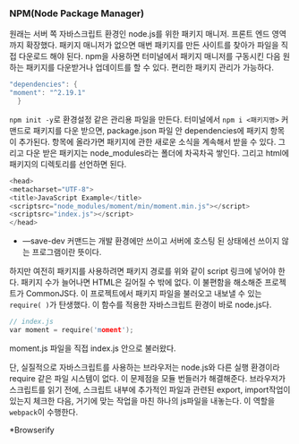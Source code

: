 ### NPM(Node Package Manager)

원래는 서버 쪽 자바스크립트 환경인 node.js를 위한 패키지 매니저. 프론트 엔드 영역까지 확장했다. 패키지 매니저가 없으면 매번 패키지를 만든 사이트를 찾아가 파일을 직접 다운로드 해야 된다. npm을 사용하면 터미널에서 패키지 매니저를 구동시킨 다음 원하는 패키지를 다운받거나 업데이트를 할 수 있다. 편리한 패키지 관리가 가능하다.

```c
"dependencies": {
"moment": "^2.19.1"
  }
```

`npm init -y`로 환경설정 같은 관리용 파일을 만든다. 터미널에서 `npm i <패키지명>` 커맨드로 패키지를 다운 받으면, package.json 파일 안 dependencies에 패키지 항목이 추가된다. 항목에 올라가면 패키지에 관한 새로운 소식을 계속해서 받을 수 있다. 그리고 다운 받은 패키지는 node_modules라는 폴더에 차곡차곡 쌓인다. 그리고 html에 패키지의 디렉토리를 선언하면 된다.

```c
<head>
<metacharset="UTF-8">
<title>JavaScript Example</title>
<scriptsrc="node_modules/moment/min/moment.min.js"></script>
<scriptsrc="index.js"></script>
</head>
```

* —save-dev 커맨드는 개발 환경에만 쓰이고 서버에 호스팅 된 상태에선 쓰이지 않는 프로그램이란 뜻이다.

하지만 여전히 패키지를 사용하려면 패키지 경로를 위와 같이 script 링크에 넣어야 한다. 패키지 수가 늘어나면 HTML은 길어질 수 밖에 없다. 이 불편함을 해소해준 프로젝트가 CommonJS다. 이 프로젝트에서 패키지 파일을  불러오고 내보낼 수 있는 `require( )`가 탄생했다. 이 함수를 적용한 자바스크립트 환경이 바로 node.js다.

```c
// index.js
var moment = require('moment');
```

moment.js 파일을 직접 index.js 안으로 불러왔다.

단, 실질적으로 자바스크립트를 사용하는 브라우저는 node.js와 다른 실행 환경이라 require 같은 파일 시스템이 없다. 이 문제점을 모듈 번들러가 해결해준다. 브라우저가 스크립트를 읽기 전에, 스크립트 내부에 추가적인 파일과 관련된 export, import작업이 있는지 체크한 다음, 거기에 맞는 작업을 마친 하나의 js파일을 내놓는다. 이 역할을 `webpack`이 수행한다.

*Browserify
